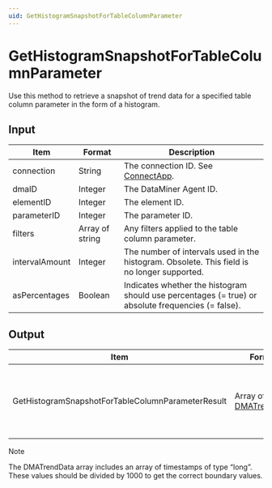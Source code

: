 ```yaml
---
uid: GetHistogramSnapshotForTableColumnParameter
---
```


# GetHistogramSnapshotForTableColumnParameter

Use this method to retrieve a snapshot of trend data for a specified table column parameter in the form of a histogram.

## Input

| Item           | Format          | Description                                                                                        |
|----------------|-----------------|----------------------------------------------------------------------------------------------------|
| connection     | String          | The connection ID. See [ConnectApp](xref:ConnectApp).                                              |
| dmaID          | Integer         | The DataMiner Agent ID.                                                                            |
| elementID      | Integer         | The element ID.                                                                                    |
| parameterID    | Integer         | The parameter ID.                                                                                  |
| filters        | Array of string | Any filters applied to the table column parameter.                                                 |
| intervalAmount | Integer         | The number of intervals used in the histogram. Obsolete. This field is no longer supported.        |
| asPercentages  | Boolean         | Indicates whether the histogram should use percentages (= true) or absolute frequencies (= false). |

## Output

| Item | Format | Description |
|--|--|--|
| GetHistogramSnapshotForTableColumnParameterResult | Array of [DMATrendData](xref:DMATrendData) | The histogram for the specified table column parameter. |

> [!NOTE]
> The DMATrendData array includes an array of timestamps of type “long”. These values should be divided by 1000 to get the correct boundary values.
